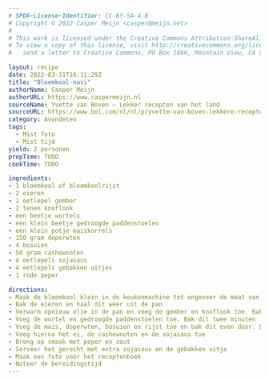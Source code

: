```yaml
---
# SPDX-License-Identifier: CC-BY-SA-4.0
# Copyright © 2022 Casper Meijn <casper@meijn.net>
# 
# This work is licensed under the Creative Commons Attribution-ShareAlike 4.0 International License. 
# To view a copy of this license, visit http://creativecommons.org/licenses/by-sa/4.0/ or 
#   send a letter to Creative Commons, PO Box 1866, Mountain View, CA 94042, USA.

layout: recipe
date: 2022-03-31T16:11:29Z
title: "Bloemkool-nasi"
authorName: Casper Meijn
authorURL: https://www.caspermeijn.nl
sourceName: Yvette van Boven – Lekker recepten van het land
sourceURL: https://www.bol.com/nl/nl/p/yvette-van-boven-lekkere-recepten-van-het-land/9200000091491403/
category: Avondeten
tags:
  - Mist foto
  - Mist tijd
yield: 2 personen
prepTime: TODO
cookTime: TODO 

ingredients:
- 1 bloemkool of bloemkoolrijst
- 2 eieren
- 1 eetlepel gember
- 2 tenen knoflook
- een beetje wortels
- een klein beetje gedroogde paddenstoelen
- een klein potje maiskorrels
- 150 gram doperwten
- 4 bosuien
- 50 gram cashewnoten
- 4 eetlepels sojasaus
- 4 eetlepels gebakken uitjes
- 1 rode peper

directions:
- Maak de bloemkool klein in de keukenmachine tot ongeveer de maat van een rijstkorrel
- Bak de eieren en haal dit weer uit de pan
- Verwarm opnieuw olie in de pan en voeg de gember en knoflook toe. Bak dit minder dan een minuut
- Voeg de wortel en gedroogde paddenstoelen toe. Bak dit twee minuten
- Voeg de mais, doperwten, bosuien en rijst toe en bak dit even door. Doe de deksel op de pan en bak dit nog eens 8 minuten
- Voeg hierna het ei, de cashewnoten en de sojasaus toe
- Breng op smaak met peper en zout
- Serveer het gerecht met extra sojasaus en de gebakken uitje
- Maak een foto voor het receptenboek
- Noteer de bereidingstijd
---
```

